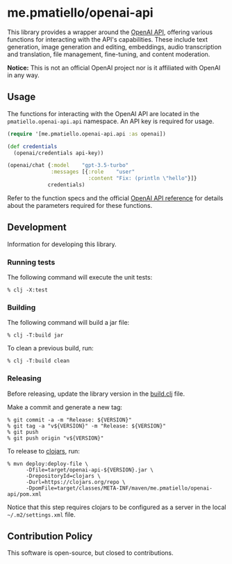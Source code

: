 # me.pmatiello/openai-api

This library provides a wrapper around the [OpenAI API](https://platform.openai.com),
offering various functions for interacting with the API's capabilities. These include
text generation, image generation and editing, embeddings, audio transcription and 
translation, file management, fine-tuning, and content moderation.

**Notice:** This is not an official OpenAI project nor is it affiliated with
OpenAI in any way.

## Usage

The functions for interacting with the OpenAI API are located in the 
`pmatiello.openai-api.api` namespace. An API key is required for usage.

```clj
(require '[me.pmatiello.openai-api.api :as openai])

(def credentials
  (openai/credentials api-key))

(openai/chat {:model    "gpt-3.5-turbo"
              :messages [{:role    "user"
                          :content "Fix: (println \"hello"}]}
             credentials)
```

Refer to the function specs and the official
[OpenAI API reference](https://platform.openai.com/docs/api-reference) for details
about the parameters required for these functions.

## Development

Information for developing this library.

### Running tests

The following command will execute the unit tests:

```
% clj -X:test
```

### Building

The following command will build a jar file:

```
% clj -T:build jar
```

To clean a previous build, run:

```
% clj -T:build clean
```

### Releasing

Before releasing, update the library version in the [build.clj](./build.clj) file.

Make a commit and generate a new tag:

```
% git commit -a -m "Release: ${VERSION}"
% git tag -a "v${VERSION}" -m "Release: ${VERSION}"
% git push
% git push origin "v${VERSION}" 
```

To release to [clojars](https://clojars.org), run:

```
% mvn deploy:deploy-file \
      -Dfile=target/openai-api-${VERSION}.jar \
      -DrepositoryId=clojars \
      -Durl=https://clojars.org/repo \
      -DpomFile=target/classes/META-INF/maven/me.pmatiello/openai-api/pom.xml
```

Notice that this step requires clojars to be configured as a server in the local
`~/.m2/settings.xml` file.

## Contribution Policy

This software is open-source, but closed to contributions.
